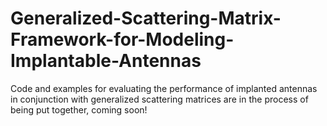 # Generalized-Scattering-Matrix-Framework-for-Modeling-Implantable-Antennas

Code and examples for evaluating the performance of implanted antennas in conjunction with generalized scattering matrices are in the process of being put together, coming soon!
